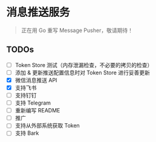 # 消息推送服务
> 正在用 Go 重写 Message Pusher，敬请期待！

## TODOs
+ [ ] Token Store 测试（内存泄漏检查，不必要的拷贝的检查）
+ [ ] 添加 & 更新推送配置信息时对 Token Store 进行妥善更新
+ [x] 微信消息推送 API
+ [x] 支持飞书
+ [ ] 支持钉钉
+ [ ] 支持 Telegram
+ [ ] 重新编写 README
+ [ ] 推广
+ [ ] 支持从外部系统获取 Token
+ [ ] 支持 Bark